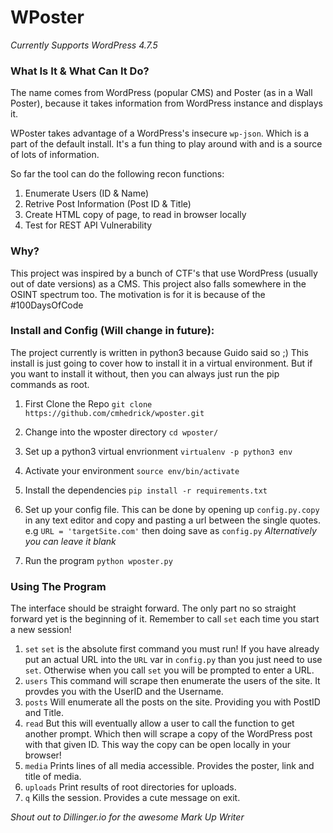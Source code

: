 # WPoster
*Currently Supports WordPress 4.7.5*
### What Is It & What Can It Do?
The name comes from WordPress (popular CMS) and Poster (as in a Wall Poster), because it takes information from WordPress instance and displays it. 

WPoster takes advantage of a WordPress's insecure `wp-json`. Which is a part of the default install. It's a fun thing to play around with and is a source of lots of information. 

So far the tool can do the following recon functions:
1. Enumerate Users (ID & Name)
2. Retrive Post Information (Post ID & Title)
3. Create HTML copy of page, to read in browser locally
4. Test for REST API Vulnerability

### Why?
This project was inspired by a bunch of CTF's that use WordPress (usually out of date versions) as a CMS. This project also falls somewhere in the OSINT spectrum too. The motivation is for it is because of the #100DaysOfCode

### Install and Config (Will change in future):
The project currently is written in python3 because Guido said so ;)
This install is just going to cover how to install it in a virtual environment. But if you want to install it without, then you can always just run the pip commands as root.

1. First Clone the Repo
`git clone https://github.com/cmhedrick/wposter.git`

2. Change into the wposter directory
`cd wposter/`
3. Set up a python3 virtual envrionment
`virtualenv -p python3 env`
4. Activate your environment
`source env/bin/activate`
5. Install the dependencies
`pip install -r requirements.txt`
6. Set up your config file. This can be done by opening up `config.py.copy` in any text editor and copy and pasting a url between the single quotes.  
e.g `URL = 'targetSite.com'` then doing save as `config.py`
*Alternatively you can leave it blank*
7. Run the program
`python wposter.py`

### Using The Program
The interface should be straight forward. The only part no so straight forward yet is the beginning of it. Remember to call `set` each time you start a new session!

1. `set`
`set` is the absolute first command you must run! If you have already put an actual URL into the `URL` var in `config.py` than you just need to use `set`. Otherwise when you call `set` you will be prompted to enter a URL.
2. `users`
This command will scrape then enumerate the users of the site. It provdes you with the UserID and the Username.
3. `posts`
Will enumerate all the posts on the site. Providing you with PostID and Title.
4. `read`
But this will eventually allow a user to call the function to get another prompt. Which then will scrape a copy of the WordPress post with that given ID. This way the copy can be open locally in your browser!
5. `media`
Prints lines of all media accessible. Provides the poster, link and title of media.
6. `uploads`
Print results of root directories for uploads.
7. `q`
Kills the session. Provides a cute message on exit.

*Shout out to Dillinger.io for the awesome Mark Up Writer*